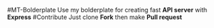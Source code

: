 #MT-Bolderplate
Use my bolderplate for creating fast **API server** with **Express**
#Contribute
Just clone **Fork** then make **Pull request**